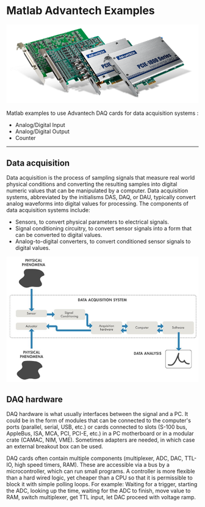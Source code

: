 # Matlab Advantech Examples

![banner](banner.png)

Matlab examples to use Advantech DAQ cards for data acquisition systems :

- Analog/Digital Input
- Analog/Digital Output
- Counter

---

## Data acquisition

Data acquisition is the process of sampling signals that measure real world physical conditions and converting the resulting samples into digital numeric values that can be manipulated by a computer. Data acquisition systems, abbreviated by the initialisms DAS, DAQ, or DAU, typically convert analog waveforms into digital values for processing. The components of data acquisition systems include:

- Sensors, to convert physical parameters to electrical signals.
- Signal conditioning circuitry, to convert sensor signals into a form that can be converted to digital values.
- Analog-to-digital converters, to convert conditioned sensor signals to digital values.

![banner2](banner2.jpg)

## DAQ hardware

DAQ hardware is what usually interfaces between the signal and a PC. It could be in the form of modules that can be connected to the computer's ports (parallel, serial, USB, etc.) or cards connected to slots (S-100 bus, AppleBus, ISA, MCA, PCI, PCI-E, etc.) in a PC motherboard or in a modular crate (CAMAC, NIM, VME). Sometimes adapters are needed, in which case an external breakout box can be used.

DAQ cards often contain multiple components (multiplexer, ADC, DAC, TTL-IO, high speed timers, RAM). These are accessible via a bus by a microcontroller, which can run small programs. A controller is more flexible than a hard wired logic, yet cheaper than a CPU so that it is permissible to block it with simple polling loops. For example: Waiting for a trigger, starting the ADC, looking up the time, waiting for the ADC to finish, move value to RAM, switch multiplexer, get TTL input, let DAC proceed with voltage ramp.
